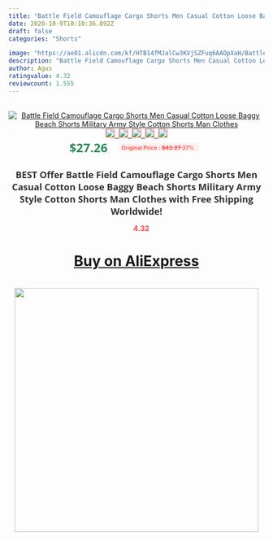 ```yaml
---
title: "Battle Field Camouflage Cargo Shorts Men Casual Cotton Loose Baggy Beach Shorts  Military Army Style Cotton Shorts Man Clothes"
date: 2020-10-9T10:10:36.892Z
draft: false
categories: "Shorts"

image: "https://ae01.alicdn.com/kf/HTB14fMJalCw3KVjSZFuq6AAOpXaH/Battle-Field-Camouflage-Cargo-Shorts-Men-Casual-Cotton-Loose-Baggy-Beach-Shorts-Military-Army-Style-Cotton.jpg"
description: "Battle Field Camouflage Cargo Shorts Men Casual Cotton Loose Baggy Beach Shorts  Military Army Style Cotton Shorts Man Clothes"
author: Agus
ratingvalue: 4.32
reviewcount: 1.555
---
```

<br>
<div style="text-align: center;">
<a href="https://s.click.aliexpress.com/e/_ALbszr" target="_blank" rel="nofollow noopener noreferrer"><img alt="Battle Field Camouflage Cargo Shorts Men Casual Cotton Loose Baggy Beach Shorts  Military Army Style Cotton Shorts Man Clothes" class="magnifier-image" src="https://ae01.alicdn.com/kf/HTB14fMJalCw3KVjSZFuq6AAOpXaH/Battle-Field-Camouflage-Cargo-Shorts-Men-Casual-Cotton-Loose-Baggy-Beach-Shorts-Military-Army-Style-Cotton.jpg_640x640.jpg">
<br>
<img style="border:1px solid salmon" src="https://ae01.alicdn.com/kf/HTB14fMJalCw3KVjSZFuq6AAOpXaH/Battle-Field-Camouflage-Cargo-Shorts-Men-Casual-Cotton-Loose-Baggy-Beach-Shorts-Military-Army-Style-Cotton.jpg_120x120.jpg">&nbsp;&nbsp;<img style="border:1px solid salmon" src="https://ae01.alicdn.com/kf/HTB1VawDaoGF3KVjSZFmq6zqPXXa7/Battle-Field-Camouflage-Cargo-Shorts-Men-Casual-Cotton-Loose-Baggy-Beach-Shorts-Military-Army-Style-Cotton.jpg_120x120.jpg">&nbsp;&nbsp;<img style="border:1px solid salmon" src="https://ae01.alicdn.com/kf/HTB1lqoEak9E3KVjSZFrq6y0UVXaD/Battle-Field-Camouflage-Cargo-Shorts-Men-Casual-Cotton-Loose-Baggy-Beach-Shorts-Military-Army-Style-Cotton.jpg_120x120.jpg">&nbsp;&nbsp;<img style="border:1px solid salmon" src="https://ae01.alicdn.com/kf/HTB1yt.DaoCF3KVjSZJnq6znHFXa5/Battle-Field-Camouflage-Cargo-Shorts-Men-Casual-Cotton-Loose-Baggy-Beach-Shorts-Military-Army-Style-Cotton.jpg_120x120.jpg">&nbsp;&nbsp;<img style="border:1px solid salmon" src="https://ae01.alicdn.com/kf/HTB1EksEalWD3KVjSZKPq6yp7FXat/Battle-Field-Camouflage-Cargo-Shorts-Men-Casual-Cotton-Loose-Baggy-Beach-Shorts-Military-Army-Style-Cotton.jpg_120x120.jpg"></a></div><br0>
<div style="text-align: center;"><span style="background-color: white; border: 0px; box-sizing: border-box; color: seagreen; display: inline-block; font-family: &quot;open sans&quot; , &quot;arial&quot; , &quot;helvetica&quot; , sans-serif , &quot;heiti&quot;; font-size: 24px; font-stretch: inherit; font-weight: 700; line-height: inherit; margin: 0px 10px 0px 0px; padding: 0px; vertical-align: middle;">$27.26 </span>
<span style="background: rgb(255 , 241 , 241); border-radius: 3px; border: 0px; box-sizing: border-box; color: #ff4747; display: inline-block; font-family: inherit; font-size: 12px; font-stretch: inherit; font-style: inherit; font-variant: inherit; font-weight: 600; line-height: inherit; margin: 0px; padding: 2px 5px; transform: scale(0.9); vertical-align: middle;">Original Price : <b style="text-decoration: line-through;">$43.27 </b> 37%&nbsp;&nbsp;</span></div>
<h1 style="color: #333333; display: inline-block; font-family: &quot;open sans&quot; , &quot;arial&quot; , &quot;helvetica&quot; , sans-serif , &quot;heiti&quot;; font-size: 18px; font-stretch: inherit; font-weight: 700; text-align: center;">BEST Offer Battle Field Camouflage Cargo Shorts Men Casual Cotton Loose Baggy Beach Shorts  Military Army Style Cotton Shorts Man Clothes with Free Shipping Worldwide!</h1>
<div style="color: #ff4747; text-align: center;">
<img src="https://4.bp.blogspot.com/-M0ZcTcb-5uY/XleCXlxnR4I/AAAAAAAAAEc/OrjgMkXV1oMQFaCRZj5HQwOCBcu3w1FegCPcBGAYYCw/s1600/star.png" style="height: 15px;">&nbsp;<b>4.32</b></div>
<div class="button_cont" align="center"><a class="buynow_a" href="https://s.click.aliexpress.com/e/_ALbszr" target="_blank" rel="nofollow noopener noreferrer"><H1>Buy on AliExpress</H1></a></div><br>
<div class="separator" style="clear: both; text-align: center;">
<img src="https://lh3.googleusercontent.com/-pTy5HemUv9M/XlePHvY0dAI/AAAAAAAAAE4/0nX5iRUoIWY8eMW9Dpxeirr157OZliDIgCLcBGAsYHQ/s1600/badge.gif" width="480">
</div>
